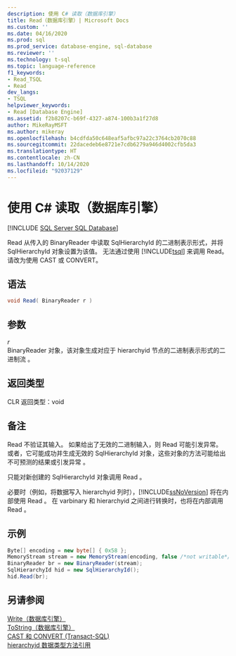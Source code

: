 ```yaml
---
description: 使用 C# 读取（数据库引擎）
title: Read（数据库引擎）| Microsoft Docs
ms.custom: ''
ms.date: 04/16/2020
ms.prod: sql
ms.prod_service: database-engine, sql-database
ms.reviewer: ''
ms.technology: t-sql
ms.topic: language-reference
f1_keywords:
- Read_TSQL
- Read
dev_langs:
- TSQL
helpviewer_keywords:
- Read [Database Engine]
ms.assetid: f2b8207c-b69f-4327-a874-100b3a1f27d8
author: MikeRayMSFT
ms.author: mikeray
ms.openlocfilehash: b4cdfda50c648eaf5afbc97a22c3764cb2070c88
ms.sourcegitcommit: 22dacedeb6e8721e7cdb6279a946d4002cfb5da3
ms.translationtype: HT
ms.contentlocale: zh-CN
ms.lasthandoff: 10/14/2020
ms.locfileid: "92037129"
---
```

# <a name="read-database-engine-by-using-csharp"></a>使用 C# 读取（数据库引擎）
[!INCLUDE [SQL Server SQL Database](../../includes/applies-to-version/sql-asdb.md)]

Read 从传入的 BinaryReader 中读取 SqlHierarchyId 的二进制表示形式，并将 SqlHierarchyId 对象设置为该值。    无法通过使用 [!INCLUDE[tsql](../../includes/tsql-md.md)] 来调用 Read。 请改为使用 CAST 或 CONVERT。
  
## <a name="syntax"></a>语法  

<!--
This is not T-SQL, despite the ```sql colorizer specified.
Neither should this be ```syntaxsql.
Rather, this is C# (or C# syntax).  Same for the later code blocks.
I am making this fix now, from ```sql to ```cs, on 2020/04/16.  GeneMi.
-->

```csharp
void Read( BinaryReader r )   
```  

## <a name="arguments"></a>参数
*r*  
 BinaryReader 对象，该对象生成对应于 hierarchyid 节点的二进制表示形式的二进制流   。  
  
## <a name="return-types"></a>返回类型
 CLR 返回类型：void   
  
## <a name="remarks"></a>备注  
 Read 不验证其输入。 如果给出了无效的二进制输入，则 Read 可能引发异常。 或者，它可能成功并生成无效的 SqlHierarchyId 对象，这些对象的方法可能给出不可预测的结果或引发异常  。  
  
 只能对新创建的 SqlHierarchyId 对象调用 Read  。  
  
 必要时（例如，将数据写入 hierarchyid 列时），[!INCLUDE[ssNoVersion](../../includes/ssnoversion-md.md)] 将在内部使用 Read  。 在 varbinary 和 hierarchyid 之间进行转换时，也将在内部调用 Read   。  
  
## <a name="examples"></a>示例  
  
```csharp
Byte[] encoding = new byte[] { 0x58 };  
MemoryStream stream = new MemoryStream(encoding, false /*not writable*/);  
BinaryReader br = new BinaryReader(stream);  
SqlHierarchyId hid = new SqlHierarchyId();  
hid.Read(br);   
```  
  
## <a name="see-also"></a>另请参阅  
[Write（数据库引擎）](../../t-sql/data-types/write-database-engine.md)  
[ToString（数据库引擎）](../../t-sql/data-types/tostring-database-engine.md)  
[CAST 和 CONVERT (Transact-SQL)](../../t-sql/functions/cast-and-convert-transact-sql.md)  
[hierarchyid 数据类型方法引用](./hierarchyid-data-type-method-reference.md)
  

